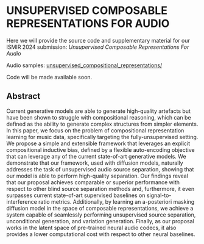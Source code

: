 # UNSUPERVISED COMPOSABLE REPRESENTATIONS FOR AUDIO

Here we will provide the source code and supplementary material for our ISMIR 2024 submission: *Unsupervised Composable Representations For Audio*

Audio samples: [unsupervised_compositional_representations/](https://ismir-24-sub.github.io/unsupervised_compositional_representations/)

Code will be made available soon.

## Abstract

Current generative models are able to generate high-quality artefacts but have been shown to struggle with compositional reasoning, which can be defined as the ability to generate complex structures from simpler elements. In this paper, we focus on the problem of compositional representation learning for music data, specifically targeting the fully-unsupervised setting. We propose a simple and extensible framework that leverages an explicit compositional inductive bias, defined by a flexible auto-encoding objective that can leverage any of the current state-of-art generative models. We demonstrate that our framework, used with diffusion models, naturally addresses the task of unsupervised audio source separation, showing that our model is able to perform high-quality separation. Our findings reveal that our proposal achieves comparable or superior performance with respect to other blind source separation methods and, furthermore, it even surpasses current state-of-art supervised baselines on signal-to-interference ratio metrics. Additionally, by learning an a-posteriori masking diffusion model in the space of composable representations, we achieve a system capable of seamlessly performing unsupervised source separation, unconditional generation, and variation generation. Finally, as our proposal works in the latent space of pre-trained neural audio codecs, it also provides a lower computational cost with respect to other neural baselines.